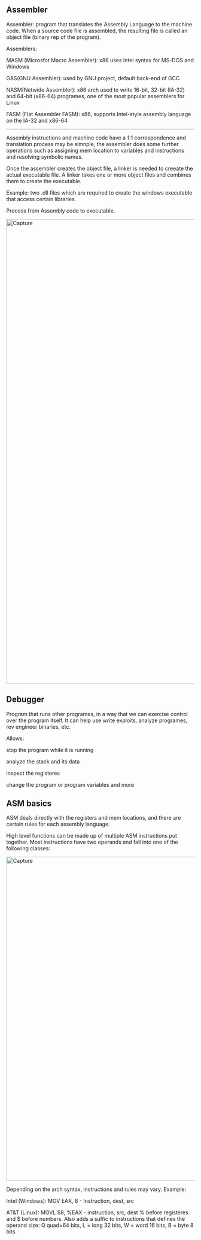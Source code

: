 ## Assembler

Assembler: program that translates the Assembly Language to the machine code.  When a source code file is assembled, the resulting file is called an object file (binary rep of the program).


Assemblers: 

 MASM (Microsfot Macro Assembler): x86 uses Intel syntax for MS-DOS and Windows
 
 GAS(GNU Assembler): used by GNU project, default back-end of GCC
 
 NASM(Netwide Assembler): x86 arch used to write 16-bit, 32-bit (IA-32) and 64-bit (x86-64) programes, one of the most popular assemblers for Linux  
 
 FASM (Flat Assembler FASM): x86, supports Intel-style assembly language on the IA-32 and x86-64
 
 -----------------
 
 
 Assembly instructions and machine code have a 1:1 corrospondence and translation process may be simnple, the assembler does some further operations such as assigning mem location to variables and instructions and resolving symbolic names. 
 
 Once the assembler creates the object file, a linker is needed to creeate the actual executable file. A linker takes one or more object files and combines them to create the executable. 
 
Example: two .dll files which are required to create the windows executable that access certain libraries. 

Process from Assembly code to executable. 
 
<img width="1242" alt="Capture" src="https://user-images.githubusercontent.com/46513413/83590551-06d13100-a524-11ea-96bd-820a896ab556.PNG">

## Debugger

Program that runs other programes, in a way that we can exercise control over the program itself. It can help use write exploits, analyze programes, rev engineer binaries, etc. 

 Allows: 

   stop the program while it is running
   
   analyze the stack and its data
   
   inspect the registeres
   
   change the program or program variables and more

## ASM basics 

ASM deals directly with the registers and mem locations, and there are certain rules for each assembly language. 

High level functions can be made up of multiple ASM instructions put together. Most instructions have two operands and fall into one of the following classes: 

<img width="866" alt="Capture" src="https://user-images.githubusercontent.com/46513413/83594502-5f58fc00-a52d-11ea-9ef5-c3cba301fdca.PNG">

 Depending on the arch syntax, instructions and rules may vary. Example: 
 
 Intel (Windows): MOV EAX, 8  -  Instruction, dest, src 
 
 AT&T (Linux): MOVL $8, %EAX  - instruction, src, dest
    % before registeres and $ before numbers. Also adds a suffic to instructions that defines the operand size: 
    Q quad=64 bits, L = long 32 bits, W = word 16 bits, B = byte 8 bits. 
    
    
 
 
 
 
 
 
 
 
 
 
 
 
 
 
 
 
 
 
 
 
 
 
 
 
